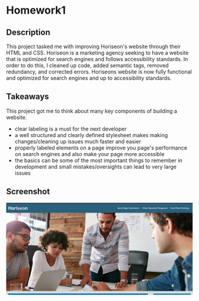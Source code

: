 # Homework1

## Description
This project tasked me with improving Horiseon's website through their HTML and CSS. Horiseon is a marketing agency seeking to have a website that is optimized for search engines and follows accessibility standards. In order to do this, I cleaned up code, added semantic tags, removed redundancy, and corrected errors. Horiseons website is now fully functional and optimized for search engines and up to accessibility standards.

## Takeaways
This project got me to think about many key components of building a website. 
* clear labeling is a must for the next developer 
* a well structured and clearly defined stylesheet makes making changes/cleaning up issues much faster and easier
* properly labeled elements on a page improve you page's performance on search engines and also make your page more accessible
* the basics can be some of the most important things to remember in development and small mistakes/oversights can lead to very large issues

## Screenshot
![Final Webpage](horiseon.PNG)